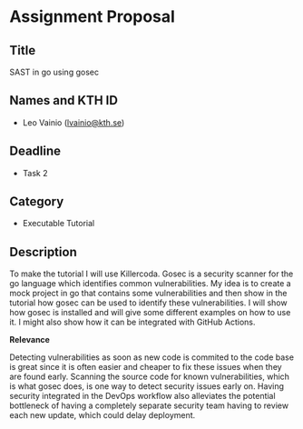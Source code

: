 # Assignment Proposal

## Title

SAST in go using gosec

## Names and KTH ID

- Leo Vainio (lvainio@kth.se)

## Deadline

- Task 2

## Category

- Executable Tutorial

## Description

To make the tutorial I will use Killercoda. Gosec is a security scanner for the go language which identifies common vulnerabilities. My idea is to create a mock project in go that contains some vulnerabilities and then show in the tutorial how gosec can be used to identify these vulnerabilities. I will show how gosec is installed and will give some different examples on how to use it. I might also show how it can be integrated with GitHub Actions.

**Relevance**

Detecting vulnerabilities as soon as new code is commited to the code base is great since it is often easier and cheaper to fix these issues when they are found early. Scanning the source code for known vulnerabilities, which is what gosec does, is one way to detect security issues early on. Having security integrated in the DevOps workflow also alleviates the potential bottleneck of having a completely separate security team having to review each new update, which could delay deployment.